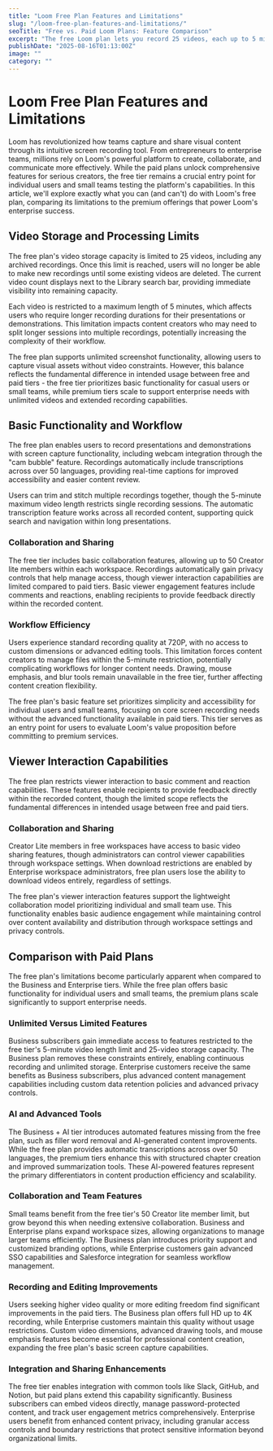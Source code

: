 ```yaml
---
title: "Loom Free Plan Features and Limitations"
slug: "/loom-free-plan-features-and-limitations/"
seoTitle: "Free vs. Paid Loom Plans: Feature Comparison"
excerpt: "The free Loom plan lets you record 25 videos, each up to 5 minutes, with basic editing and AI transcriptions. While it's perfect for quick screenshots and simple recordings, you'll hit limits when you need longer videos or unlimited storage."
publishDate: "2025-08-16T01:13:00Z"
image: ""
category: ""
---
```


# Loom Free Plan Features and Limitations

Loom has revolutionized how teams capture and share visual content through its intuitive screen recording tool. From entrepreneurs to enterprise teams, millions rely on Loom's powerful platform to create, collaborate, and communicate more effectively. While the paid plans unlock comprehensive features for serious creators, the free tier remains a crucial entry point for individual users and small teams testing the platform's capabilities. In this article, we'll explore exactly what you can (and can't) do with Loom's free plan, comparing its limitations to the premium offerings that power Loom's enterprise success.


## Video Storage and Processing Limits

The free plan's video storage capacity is limited to 25 videos, including any archived recordings. Once this limit is reached, users will no longer be able to make new recordings until some existing videos are deleted. The current video count displays next to the Library search bar, providing immediate visibility into remaining capacity.

Each video is restricted to a maximum length of 5 minutes, which affects users who require longer recording durations for their presentations or demonstrations. This limitation impacts content creators who may need to split longer sessions into multiple recordings, potentially increasing the complexity of their workflow.

The free plan supports unlimited screenshot functionality, allowing users to capture visual assets without video constraints. However, this balance reflects the fundamental difference in intended usage between free and paid tiers - the free tier prioritizes basic functionality for casual users or small teams, while premium tiers scale to support enterprise needs with unlimited videos and extended recording capabilities.


## Basic Functionality and Workflow

The free plan enables users to record presentations and demonstrations with screen capture functionality, including webcam integration through the "cam bubble" feature. Recordings automatically include transcriptions across over 50 languages, providing real-time captions for improved accessibility and easier content review.

Users can trim and stitch multiple recordings together, though the 5-minute maximum video length restricts single recording sessions. The automatic transcription feature works across all recorded content, supporting quick search and navigation within long presentations.


### Collaboration and Sharing

The free tier includes basic collaboration features, allowing up to 50 Creator lite members within each workspace. Recordings automatically gain privacy controls that help manage access, though viewer interaction capabilities are limited compared to paid tiers. Basic viewer engagement features include comments and reactions, enabling recipients to provide feedback directly within the recorded content.


### Workflow Efficiency

Users experience standard recording quality at 720P, with no access to custom dimensions or advanced editing tools. This limitation forces content creators to manage files within the 5-minute restriction, potentially complicating workflows for longer content needs. Drawing, mouse emphasis, and blur tools remain unavailable in the free tier, further affecting content creation flexibility.

The free plan's basic feature set prioritizes simplicity and accessibility for individual users and small teams, focusing on core screen recording needs without the advanced functionality available in paid tiers. This tier serves as an entry point for users to evaluate Loom's value proposition before committing to premium services.


## Viewer Interaction Capabilities

The free plan restricts viewer interaction to basic comment and reaction capabilities. These features enable recipients to provide feedback directly within the recorded content, though the limited scope reflects the fundamental differences in intended usage between free and paid tiers.


### Collaboration and Sharing

Creator Lite members in free workspaces have access to basic video sharing features, though administrators can control viewer capabilities through workspace settings. When download restrictions are enabled by Enterprise workspace administrators, free plan users lose the ability to download videos entirely, regardless of settings.

The free plan's viewer interaction features support the lightweight collaboration model prioritizing individual and small team use. This functionality enables basic audience engagement while maintaining control over content availability and distribution through workspace settings and privacy controls.


## Comparison with Paid Plans

The free plan's limitations become particularly apparent when compared to the Business and Enterprise tiers. While the free plan offers basic functionality for individual users and small teams, the premium plans scale significantly to support enterprise needs.


### Unlimited Versus Limited Features

Business subscribers gain immediate access to features restricted to the free tier's 5-minute video length limit and 25-video storage capacity. The Business plan removes these constraints entirely, enabling continuous recording and unlimited storage. Enterprise customers receive the same benefits as Business subscribers, plus advanced content management capabilities including custom data retention policies and advanced privacy controls.


### AI and Advanced Tools

The Business + AI tier introduces automated features missing from the free plan, such as filler word removal and AI-generated content improvements. While the free plan provides automatic transcriptions across over 50 languages, the premium tiers enhance this with structured chapter creation and improved summarization tools. These AI-powered features represent the primary differentiators in content production efficiency and scalability.


### Collaboration and Team Features

Small teams benefit from the free tier's 50 Creator lite member limit, but grow beyond this when needing extensive collaboration. Business and Enterprise plans expand workspace sizes, allowing organizations to manage larger teams efficiently. The Business plan introduces priority support and customized branding options, while Enterprise customers gain advanced SSO capabilities and Salesforce integration for seamless workflow management.


### Recording and Editing Improvements

Users seeking higher video quality or more editing freedom find significant improvements in the paid tiers. The Business plan offers full HD up to 4K recording, while Enterprise customers maintain this quality without usage restrictions. Custom video dimensions, advanced drawing tools, and mouse emphasis features become essential for professional content creation, expanding the free plan's basic screen capture capabilities.


### Integration and Sharing Enhancements

The free tier enables integration with common tools like Slack, GitHub, and Notion, but paid plans extend this capability significantly. Business subscribers can embed videos directly, manage password-protected content, and track user engagement metrics comprehensively. Enterprise users benefit from enhanced content privacy, including granular access controls and boundary restrictions that protect sensitive information beyond organizational limits.

